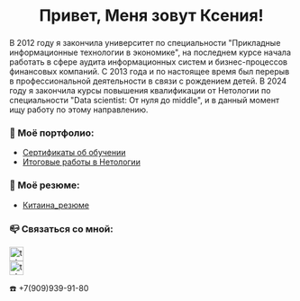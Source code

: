 ###

<h1 align="center">Привет, Меня зовут Ксения!</h1>

###

<p align="left">
В 2012 году я закончила университет по специальности "Прикладные информационные технологии в экономике", на последнем курсе начала работать в сфере аудита информационных систем и бизнес-процессов финансовых компаний. 
С 2013 года и по настоящее время был перерыв в профессиональной деятельности в связи с рождением детей.
В 2024 году я закончила курсы повышения квалификации от Нетологии по специальности "Data scientist: От нуля до middle", и в данный момент ищу работу по этому направлению.
</p>

<h3 align="left">📕 Моё портфолио:</h3>


- [Сертификаты об обучении](https://github.com/KitsKsu/Portfolio/tree/68161aaf333fbb84886ac0919e6e9c2a07e91e94/Certificates)
- [Итоговые работы в Нетологии](https://github.com/KitsKsu/Portfolio/tree/68161aaf333fbb84886ac0919e6e9c2a07e91e94/Study_projects)

###

<h3 align="left">📖 Моё резюме:</h3>


- [Китаина_резюме](https://github.com/KitsKsu/Portfolio/tree/e257d4a52e5f8e758d4b9d7729f880372cee4337/CV)

###

###
<h3 align="left">📪 Связаться со мной:</h3>
<div align="left">
  <a href="https://t.me/Kkits" target="_blank">
    <img src="https://img.shields.io/static/v1?message=Telegram&logo=telegram&label=&color=2CA5E0&logoColor=white&labelColor=&style=for-the-badge" height="25" alt="telegram logo"  />
  </a>
</div>
<div align="left">
  <a href="mailto:ksenia.kitaina@gmail.com" target="_blank">
    <img src="https://img.shields.io/badge/Gmail-D14836?style=for-the-badge&logo=gmail&logoColor=white" height="25" alt="telegram logo"  />
  </a>
</div>
<p align="left">
  ☎️ +7(909)939-91-80
</p>


